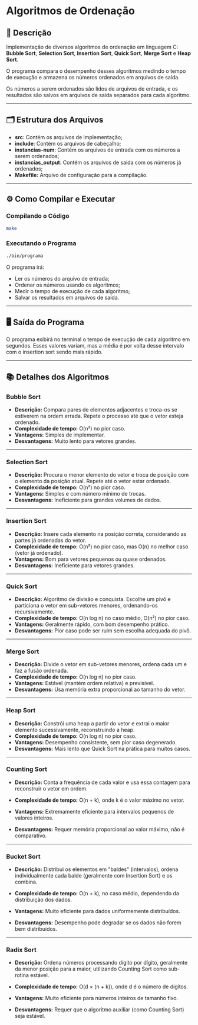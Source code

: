 # Algoritmos de Ordenação

## 📄 Descrição
Implementação de diversos algoritmos de ordenação em linguagem C:  
**Bubble Sort**, **Selection Sort**, **Insertion Sort**, **Quick Sort**, **Merge Sort** e **Heap Sort**.  

O programa compara o desempenho desses algoritmos medindo o tempo de execução e armazena os números ordenados em arquivos de saída.

Os números a serem ordenados são lidos de arquivos de entrada, e os resultados são salvos em arquivos de saída separados para cada algoritmo.

---

## 🗂️ Estrutura dos Arquivos

- **src**: Contém os arquivos de implementação;
- **include**: Contém os arquivos de cabeçalho;
- **instancias-num**: Contém os arquivos de entrada com os números a serem ordenados;
- **instancias_output**: Contém os arquivos de saida com os números já ordenados;
-  **Makefile:** Arquivo de configuração para a compilação.

---

## ⚙️ Como Compilar e Executar

### Compilando o Código

```bash
make
```

### Executando o Programa

```bash
./bin/programa
```

O programa irá:
- Ler os números do arquivo de entrada;
- Ordenar os números usando os algoritmos;
- Medir o tempo de execução de cada algoritmo;
- Salvar os resultados em arquivos de saída.

---

## 🖥️ Saída do Programa
O programa exibirá no terminal o tempo de execução de cada algoritmo em segundos. Esses valores variam, mas a média é por volta desse intervalo com o insertion sort sendo mais rápido.

---

## 📚 Detalhes dos Algoritmos

### Bubble Sort
- **Descrição:** Compara pares de elementos adjacentes e troca-os se estiverem na ordem errada. Repete o processo até que o vetor esteja ordenado.
- **Complexidade de tempo:** O(n²) no pior caso.
- **Vantagens:** Simples de implementar.
- **Desvantagens:** Muito lento para vetores grandes.

---

### Selection Sort
- **Descrição:** Procura o menor elemento do vetor e troca de posição com o elemento da posição atual. Repete até o vetor estar ordenado.
- **Complexidade de tempo:** O(n²) no pior caso.
- **Vantagens:** Simples e com número mínimo de trocas.
- **Desvantagens:** Ineficiente para grandes volumes de dados.

---

### Insertion Sort
- **Descrição:** Insere cada elemento na posição correta, considerando as partes já ordenadas do vetor.
- **Complexidade de tempo:** O(n²) no pior caso, mas O(n) no melhor caso (vetor já ordenado).
- **Vantagens:** Bom para vetores pequenos ou quase ordenados.
- **Desvantagens:** Ineficiente para vetores grandes.

---

### Quick Sort
- **Descrição:** Algoritmo de divisão e conquista. Escolhe um pivô e particiona o vetor em sub-vetores menores, ordenando-os recursivamente.
- **Complexidade de tempo:** O(n log n) no caso médio, O(n²) no pior caso.
- **Vantagens:** Geralmente rápido, com bom desempenho prático.
- **Desvantagens:** Pior caso pode ser ruim sem escolha adequada do pivô.

---

### Merge Sort
- **Descrição:** Divide o vetor em sub-vetores menores, ordena cada um e faz a fusão ordenada.
- **Complexidade de tempo:** O(n log n) no pior caso.
- **Vantagens:** Estável (mantém ordem relativa) e previsível.
- **Desvantagens:** Usa memória extra proporcional ao tamanho do vetor.

---

### Heap Sort
- **Descrição:** Constrói uma heap a partir do vetor e extrai o maior elemento sucessivamente, reconstruindo a heap.
- **Complexidade de tempo:** O(n log n) no pior caso.
- **Vantagens:** Desempenho consistente, sem pior caso degenerado.
- **Desvantagens:** Mais lento que Quick Sort na prática para muitos casos.

---

### Counting Sort

- **Descrição:** Conta a frequência de cada valor e usa essa contagem para reconstruir o vetor em ordem.

- **Complexidade de tempo:** O(n + k), onde k é o valor máximo no vetor.

- **Vantagens:** Extremamente eficiente para intervalos pequenos de valores inteiros.

- **Desvantagens:** Requer memória proporcional ao valor máximo, não é comparativo.

---

### Bucket Sort

- **Descrição:** Distribui os elementos em "baldes" (intervalos), ordena individualmente cada balde (geralmente com Insertion Sort) e os combina.

- **Complexidade de tempo:** O(n + k), no caso médio, dependendo da distribuição dos dados.

- **Vantagens:** Muito eficiente para dados uniformemente distribuídos.

- **Desvantagens:** Desempenho pode degradar se os dados não forem bem distribuídos.

---

### Radix Sort

- **Descrição:** Ordena números processando dígito por dígito, geralmente da menor posição para a maior, utilizando Counting Sort como sub-rotina estável.

- **Complexidade de tempo:** O(d × (n + k)), onde d é o número de dígitos.

- **Vantagens:** Muito eficiente para números inteiros de tamanho fixo.

- **Desvantagens:** Requer que o algoritmo auxiliar (como Counting Sort) seja estável.
